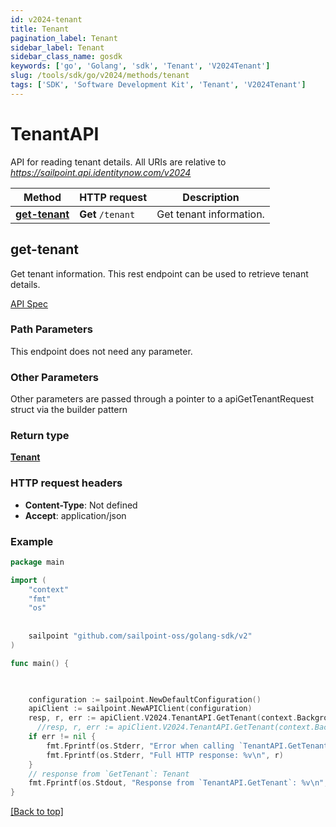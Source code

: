 ```yaml
---
id: v2024-tenant
title: Tenant
pagination_label: Tenant
sidebar_label: Tenant
sidebar_class_name: gosdk
keywords: ['go', 'Golang', 'sdk', 'Tenant', 'V2024Tenant'] 
slug: /tools/sdk/go/v2024/methods/tenant
tags: ['SDK', 'Software Development Kit', 'Tenant', 'V2024Tenant']
---
```


# TenantAPI
  API for reading tenant details. 
All URIs are relative to *https://sailpoint.api.identitynow.com/v2024*

Method | HTTP request | Description
------------- | ------------- | -------------
[**get-tenant**](#get-tenant) | **Get** `/tenant` | Get tenant information.


## get-tenant
Get tenant information.
This rest endpoint can be used to retrieve tenant details.

[API Spec](https://developer.sailpoint.com/docs/api/v2024/get-tenant)

### Path Parameters

This endpoint does not need any parameter.

### Other Parameters

Other parameters are passed through a pointer to a apiGetTenantRequest struct via the builder pattern


### Return type

[**Tenant**](../models/tenant)

### HTTP request headers

- **Content-Type**: Not defined
- **Accept**: application/json

### Example

```go
package main

import (
	"context"
	"fmt"
	"os"
  
    
	sailpoint "github.com/sailpoint-oss/golang-sdk/v2"
)

func main() {

    

    configuration := sailpoint.NewDefaultConfiguration()
    apiClient := sailpoint.NewAPIClient(configuration)
    resp, r, err := apiClient.V2024.TenantAPI.GetTenant(context.Background()).Execute()
	  //resp, r, err := apiClient.V2024.TenantAPI.GetTenant(context.Background()).Execute()
    if err != nil {
	    fmt.Fprintf(os.Stderr, "Error when calling `TenantAPI.GetTenant``: %v\n", err)
	    fmt.Fprintf(os.Stderr, "Full HTTP response: %v\n", r)
    }
    // response from `GetTenant`: Tenant
    fmt.Fprintf(os.Stdout, "Response from `TenantAPI.GetTenant`: %v\n", resp)
}
```

[[Back to top]](#)

